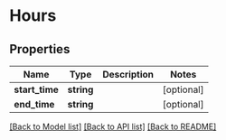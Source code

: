 # Hours

## Properties
Name | Type | Description | Notes
------------ | ------------- | ------------- | -------------
**start_time** | **string** |  | [optional] 
**end_time** | **string** |  | [optional] 

[[Back to Model list]](../../README.md#documentation-for-models) [[Back to API list]](../../README.md#documentation-for-api-endpoints) [[Back to README]](../../README.md)

